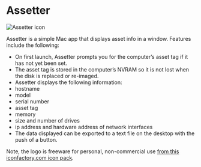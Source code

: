 Assetter
========
![Assetter icon](http://yourmacguy.files.wordpress.com/2013/06/assetter-icon.png "Assetter icon" )

Assetter is a simple Mac app that displays asset info in a window. Features include the following:

* On first launch, Assetter prompts you for the computer’s asset tag if it has not yet been set.
* The asset tag is stored in the computer’s NVRAM so it is not lost when the disk is replaced or re-imaged.
* Assetter displays the following information:
 * hostname
 * model
 * serial number
 * asset tag
 * memory
 * size and number of drives
 * ip address and hardware address of network interfaces
* The data displayed can be exported to a text file on the desktop with the push of a button.

Note, the logo is freeware for personal, non-commercial use [from this iconfactory.com icon pack](http://iconfactory.com/freeware/preview/tosp).
